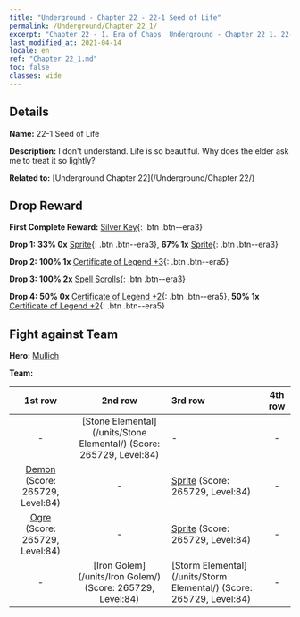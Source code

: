 ```yaml
---
title: "Underground - Chapter 22 - 22-1 Seed of Life"
permalink: /Underground/Chapter 22_1/
excerpt: "Chapter 22 - 1. Era of Chaos  Underground - Chapter 22_1. 22-1 Seed of Life"
last_modified_at: 2021-04-14
locale: en
ref: "Chapter 22_1.md"
toc: false
classes: wide
---
```


## Details

 **Name:** 22-1 Seed of Life

 **Description:** I don't understand. Life is so beautiful. Why does the elder ask me to treat it so lightly?

 **Related to:** [Underground Chapter 22](/Underground/Chapter 22/)

## Drop Reward

 **First Complete Reward:** [Silver Key](/Items/con_693/){: .btn .btn--era3}

 **Drop 1:** **33% 0x** [Sprite](/Items/unt_262/){: .btn .btn--era3}, **67% 1x** [Sprite](/Items/unt_262/){: .btn .btn--era3}

 **Drop 2:** **100% 1x** [Certificate of Legend +3](/Items/mat_88/){: .btn .btn--era5}

 **Drop 3:** **100% 2x** [Spell Scrolls](/Items/con_694/){: .btn .btn--era3}

 **Drop 4:** **50% 0x** [Certificate of Legend +2](/Items/mat_81/){: .btn .btn--era5}, **50% 1x** [Certificate of Legend +2](/Items/mat_81/){: .btn .btn--era5}


## Fight against Team
 **Hero:** [Mullich](/heroes/Mullich/)

 **Team:**


  | 1st row | 2nd row | 3rd row | 4th row |
  |:----:|:----:|:----|:----:|
  | - | [Stone Elemental](/units/Stone Elemental/) (Score: 265729, Level:84)  | - | - |
  | [Demon](/units/Demon/) (Score: 265729, Level:84)  | - | [Sprite](/units/Sprite/) (Score: 265729, Level:84)  | - |
  | [Ogre](/units/Ogre/) (Score: 265729, Level:84)  | - | [Sprite](/units/Sprite/) (Score: 265729, Level:84)  | - |
  | - | [Iron Golem](/units/Iron Golem/) (Score: 265729, Level:84)  | [Storm Elemental](/units/Storm Elemental/) (Score: 265729, Level:84)  | - |


